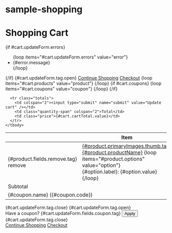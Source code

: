 # sample-shopping
<h1>Shopping Cart</h1>
{if #cart.updateForm.errors}
  <ul class="errors">
  {loop items="#cart.updateForm.errors" value="error"}
    <li>{#error.message}</li>
  {/loop}
  </ul>
{/if}
{#cart.updateForm.tag.open}
  <a href="{#cart.urls.continueShopping}" class="continue-shopping">Continue Shopping</a>
  <a href="{#cart.urls.checkout}" class="checkout-button">Checkout</a>
  <table cellspacing="0" class="shopping-cart">
    <thead>
      <tr class="headings">
        <th class="link">&nbsp;</td>
        <th class="product">Item</td>
        <th class="price">Price</td>
        <th class="quantity">Quantity</td>
        <th class="price">Total</td>
      </tr>
    </thead>
    <tbody>
    {loop items="#cart.products" value="product"}
      <tr> 
        <td class="link"><label>{#product.fields.remove.tag} remove</label></td>
        <td class="product">
          <div class="product-img"><a href="{#product.url}">{#product.primaryImages.thumb.tag}</a></div>
          <div class="product-name">
            <a href="{#product.url}">{#product.productName}</a>
            {loop items="#product.options" value="option"}
              <br />{#option.label}: {#option.value}
            {/loop}
          </div>
        </td>
        <td class="price">
          {#product.currentPrice.value}{if #product.pricePerUnit exists && #product.pricePerUnit != "None"} / {#product.pricePerUnit}{/if}
        </td>
        <td class="quantity">
          {#product.fields.quantity.tag}{#product.fields.partialQuantity.tag}
        </td>
        <td class="price">{#product.totalPrice.value}</td>
      </tr>
    {/loop} 
    {if #cart.coupons}
      <tr>
        <td class="quantity-span" colspan="4">Subtotal</td>
        <td class="price">{#cart.cartTotalBeforeDiscounts.value}</td>
      </tr>
      {loop items="#cart.coupons" value="coupon"}
        <tr>
          <td class="quantity-span" colspan="4">{#coupon.name} ({#coupon.code})</td>
          <td class="price">-{#coupon.savingsValue}</td>
        </tr>
      {/loop}
    {/if}
 
      <tr class="totals">
        <td colspan="2"><input type="submit" name="submit" value="Update cart" /></td>
        <td class="quantity-span" colspan="2">Total</td>
        <td class="price">{#cart.cartTotal.value}</td>
      </tr> 
    </tbody>
  </table>
{#cart.updateForm.tag.close}
{#cart.updateForm.tag.open}
  <div class="coupon">
    Have a coupon? {#cart.updateForm.fields.coupon.tag} <input type="submit" value="Apply" />
  </div>
{#cart.updateForm.tag.close}
<div style="clear: both;"></div>
<a href="{#cart.urls.continueShopping}" class="continue-shopping">Continue Shopping</a>
<a href="{#cart.urls.checkout}" class="checkout-button">Checkout</a>
